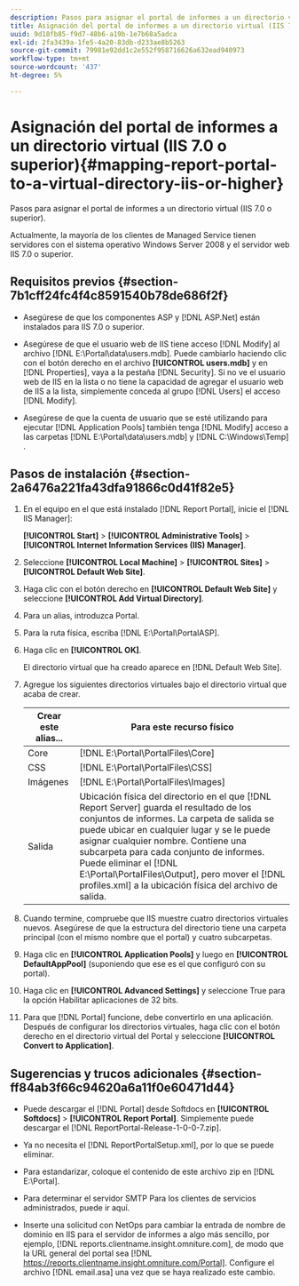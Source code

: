 ```yaml
---
description: Pasos para asignar el portal de informes a un directorio virtual (IIS 7.0 o superior).
title: Asignación del portal de informes a un directorio virtual (IIS 7.0 o superior)
uuid: 9d18fb85-f9d7-48b6-a19b-1e7b68a5adca
exl-id: 2fa3439a-1fe5-4a20-83db-d233ae8b5263
source-git-commit: 79981e92dd1c2e552f958716626a632ead940973
workflow-type: tm+mt
source-wordcount: '437'
ht-degree: 5%

---
```


# Asignación del portal de informes a un directorio virtual (IIS 7.0 o superior){#mapping-report-portal-to-a-virtual-directory-iis-or-higher}

Pasos para asignar el portal de informes a un directorio virtual (IIS 7.0 o superior).

Actualmente, la mayoría de los clientes de Managed Service tienen servidores con el sistema operativo Windows Server 2008 y el servidor web IIS 7.0 o superior.

## Requisitos previos {#section-7b1cff24fc4f4c8591540b78de686f2f}

* Asegúrese de que los componentes ASP y [!DNL ASP.Net] están instalados para IIS 7.0 o superior.
* Asegúrese de que el usuario web de IIS tiene acceso [!DNL Modify] al archivo [!DNL E:\Portal\data\users.mdb]. Puede cambiarlo haciendo clic con el botón derecho en el archivo **[!UICONTROL users.mdb]** y en [!DNL Properties], vaya a la pestaña [!DNL Security]. Si no ve el usuario web de IIS en la lista o no tiene la capacidad de agregar el usuario web de IIS a la lista, simplemente conceda al grupo [!DNL Users] el acceso [!DNL Modify].

* Asegúrese de que la cuenta de usuario que se esté utilizando para ejecutar [!DNL Application Pools] también tenga [!DNL Modify] acceso a las carpetas [!DNL E:\Portal\data\users.mdb] y  [!DNL C:\Windows\Temp\] .

## Pasos de instalación {#section-2a6476a221fa43dfa91866c0d41f82e5}

1. En el equipo en el que está instalado [!DNL Report Portal], inicie el [!DNL IIS Manager]:

   **[!UICONTROL Start]** > **[!UICONTROL Administrative Tools]** > **[!UICONTROL Internet Information Services (IIS) Manager]**.

1. Seleccione **[!UICONTROL Local Machine]** > **[!UICONTROL Sites]** > **[!UICONTROL Default Web Site]**.

1. Haga clic con el botón derecho en **[!UICONTROL Default Web Site]** y seleccione **[!UICONTROL Add Virtual Directory]**.

1. Para un alias, introduzca Portal.
1. Para la ruta física, escriba [!DNL E:\Portal\PortalASP].
1. Haga clic en **[!UICONTROL OK]**.

   El directorio virtual que ha creado aparece en [!DNL Default Web Site].

1. Agregue los siguientes directorios virtuales bajo el directorio virtual que acaba de crear.

   | Crear este alias... | Para este recurso físico |
   |---|---|
   | Core | [!DNL E:\Portal\PortalFiles\Core] |
   | CSS | [!DNL E:\Portal\PortalFiles\CSS] |
   | Imágenes | [!DNL E:\Portal\PortalFiles\Images] |
   | Salida | Ubicación física del directorio en el que [!DNL Report Server] guarda el resultado de los conjuntos de informes. La carpeta de salida se puede ubicar en cualquier lugar y se le puede asignar cualquier nombre. Contiene una subcarpeta para cada conjunto de informes. Puede eliminar el [!DNL E:\Portal\PortalFiles\Output], pero mover el [!DNL profiles.xml] a la ubicación física del archivo de salida. |

1. Cuando termine, compruebe que IIS muestre cuatro directorios virtuales nuevos. Asegúrese de que la estructura del directorio tiene una carpeta principal (con el mismo nombre que el portal) y cuatro subcarpetas.
1. Haga clic en **[!UICONTROL Application Pools]** y luego en **[!UICONTROL DefaultAppPool]** (suponiendo que ese es el que configuró con su portal).

1. Haga clic en **[!UICONTROL Advanced Settings]** y seleccione True para la opción Habilitar aplicaciones de 32 bits.
1. Para que [!DNL Portal] funcione, debe convertirlo en una aplicación. Después de configurar los directorios virtuales, haga clic con el botón derecho en el directorio virtual del Portal y seleccione **[!UICONTROL Convert to Application]**.

## Sugerencias y trucos adicionales {#section-ff84ab3f66c94620a6a11f0e60471d44}

* Puede descargar el [!DNL Portal] desde Softdocs en **[!UICONTROL Softdocs]** > **[!UICONTROL Report Portal]**. Simplemente puede descargar el [!DNL ReportPortal-Release-1-0-0-7.zip].

* Ya no necesita el [!DNL ReportPortalSetup.xml], por lo que se puede eliminar.
* Para estandarizar, coloque el contenido de este archivo zip en [!DNL E:\Portal].
* Para determinar el servidor SMTP Para los clientes de servicios administrados, puede ir aquí.
* Inserte una solicitud con NetOps para cambiar la entrada de nombre de dominio en IIS para el servidor de informes a algo más sencillo, por ejemplo, [!DNL reports.clientname.insight.omniture.com], de modo que la URL general del portal sea [!DNL https://reports.clientname.insight.omniture.com/Portal]. Configure el archivo [!DNL email.asa] una vez que se haya realizado este cambio.
